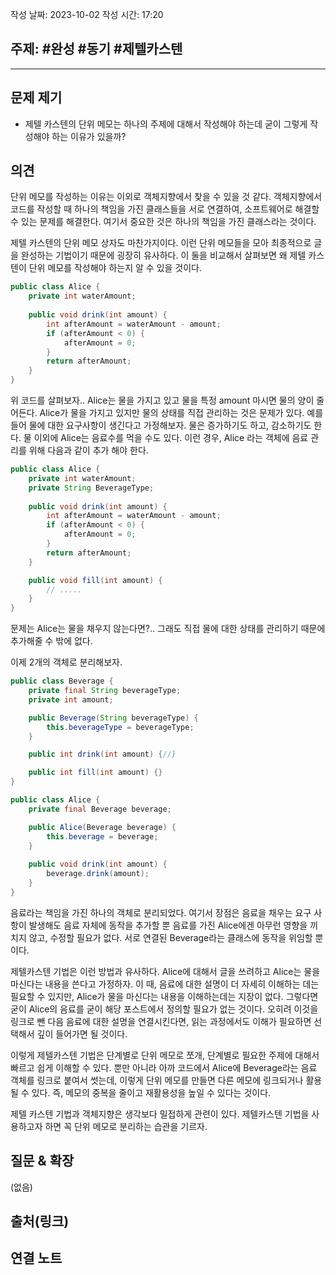 
작성 날짜: 2023-10-02
작성 시간: 17:20

## 주제: #완성 #동기 #제텔카스텐

----

## 문제 제기

-  제텔 카스텐의 단위 메모는 하나의 주제에 대해서 작성해야 하는데 굳이 그렇게 작성해야 하는 이유가 있을까?

## 의견

단위 메모를 작성하는 이유는 이외로 객체지향에서 찾을 수 있을 것 같다.  객체지향에서 코드를 작성할 때 하나의 책임을 가진 클래스들을 서로 연결하여, 소프트웨어로 해결할 수 있는 문제를 해결한다. 여기서 중요한 것은 하나의 책임을 가진 클래스라는 것이다.

제텔 카스텐의 단위 메모 상자도 마찬가지이다. 이런 단위 메모들을 모아 최종적으로 글을 완성하는 기법이기 때문에 굉장히 유사하다. 이 둘을 비교해서 살펴보면 왜 제텔 카스텐이 단위 메모를 작성해야 하는지 알 수 있을 것이다.

```java
public class Alice {
	private int waterAmount;
	
	public void drink(int amount) {
		int afterAmount = waterAmount - amount;
		if (afterAmount < 0) {
			afterAmount = 0;
		}
		return afterAmount;
	}
}
```

위 코드를 살펴보자..  Alice는 물을 가지고 있고 물을 특정 amount 마시면 물의 양이 줄어든다. Alice가 물을 가지고 있지만 물의 상태를 직접 관리하는 것은 문제가 있다. 예를 들어 물에 대한 요구사항이 생긴다고 가정해보자. 물은 증가하기도 하고, 감소하기도 한다. 물 이외에 Alice는 음료수를 먹을 수도 있다. 이런 경우, Alice 라는 객체에 음료 관리를 위해 다음과 같이 추가 해야 한다.

```java
public class Alice {
	private int waterAmount;
	private String BeverageType;
	
	public void drink(int amount) {
		int afterAmount = waterAmount - amount;
		if (afterAmount < 0) {
			afterAmount = 0;
		}
		return afterAmount;
	}

	public void fill(int amount) {
		// .....
	}
}
```


문제는 Alice는 물을 채우지 않는다면?.. 그래도 직접 물에 대한 상태를 관리하기 때문에 추가해줄 수 밖에 없다. 

이제 2개의 객체로 분리해보자.

```java
public class Beverage {
	private final String beverageType;
	private int amount;

	public Beverage(String beverageType) {
		this.beverageType = beverageType;
	}

	public int drink(int amount) {//}

	public int fill(int amount) {}
}
```

```java
public class Alice {
	private final Beverage beverage;

	public Alice(Beverage beverage) {
		this.beverage = beverage;
	}
	
	public void drink(int amount) {
		beverage.drink(amount);
	}
}
```


음료라는 책임을 가진 하나의 객체로 분리되었다. 여기서 장점은 음료을 채우는 요구 사항이 발생해도 음료 자체에 동작을 추가할 뿐 음료를 가진 Alice에겐 아무런 영향을 끼치지 않고, 수정할 필요가 없다. 서로 연결된 Beverage라는 클래스에 동작을 위임할 뿐이다.


제텔카스텐 기법은 이런 방법과 유사하다. Alice에 대해서 글을 쓰려하고 Alice는 물을 마신다는 내용을 쓴다고 가정하자.
이 때, 음료에 대한 설명이 더 자세히 이해하는 데는 필요할 수 있지만, Alice가 물을 마신다는 내용을 이해하는데는 지장이 없다. 그렇다면 굳이 Alice의 음료를 굳이 해당 포스트에서 정의할 필요가 없는 것이다. 오히려 이것을 링크로 뺀 다음 음료에 대한 설명을 연결시킨다면, 읽는 과정에서도 이해가 필요하면 선택해서 깊이 들어가면 될 것이다.

이렇게 제텔카스텐 기법은 단계별로 단위 메모로 쪼개, 단계별로 필요한 주제에 대해서 빠르고 쉽게 이해할 수 있다. 뿐만 아니라 아까 코드에서 Alice에 Beverage라는 음료 객체를 링크로 붙여서 썻는데, 이렇게 단위 메모를 만들면 다른 메모에 링크되거나 활용될 수 있다. 즉, 메모의 중복을 줄이고 재활용성을 높일 수 있다는 것이다.

제텔 카스텐 기법과 객체지향은 생각보다 밀접하게 관련이 있다. 제텔카스텐 기법을 사용하고자 하면 꼭 단위 메모로 분리하는 습관을 기르자.


## 질문 & 확장

(없음)

## 출처(링크)


## 연결 노트
